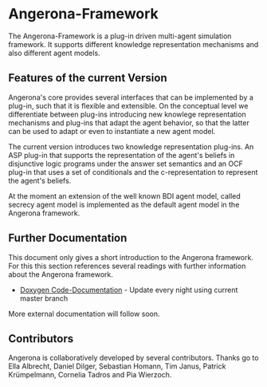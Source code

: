 Angerona-Framework
==================

The Angerona-Framework is a plug-in driven 
multi-agent simulation framework. It supports
different knowledge representation mechanisms and
also different agent models.


Features of the current Version
-------------------------------

Angerona's core provides several interfaces that can be 
implemented by a plug-in, such that it is flexible and
extensible. On the conceptual level we differentiate between
plug-ins introducing new knowlege representation mechanisms
and plug-ins that adapt the agent behavior, so that the latter
can be used to adapt or even to instantiate a new agent model.

The current version introduces two knowledge representation
plug-ins. An ASP plug-in that supports the representation of
the agent's beliefs in disjunctive logic programs under the
answer set semantics and an OCF plug-in that uses a set of
conditionals and the c-representation to represent the agent's 
beliefs.

At the moment an extension of the well known BDI agent model, 
called secrecy agent model is implemented as the default agent 
model in the Angerona framework.


Further Documentation
---------------------

This document only gives a short introduction to the Angerona 
framework. For this this section references several readings
with further information about the Angerona framework.

- [Doxygen Code-Documentation](https://marathon.cs.tu-dortmund.de/docs/) - Update every night using current master branch

More external documentation will follow soon.


Contributors
------------

Angerona is collaboratively developed by several contributors. 
Thanks go to Ella Albrecht, Daniel Dilger, Sebastian Homann, 
Tim Janus, Patrick Krümpelmann, Cornelia Tadros and Pia Wierzoch.
